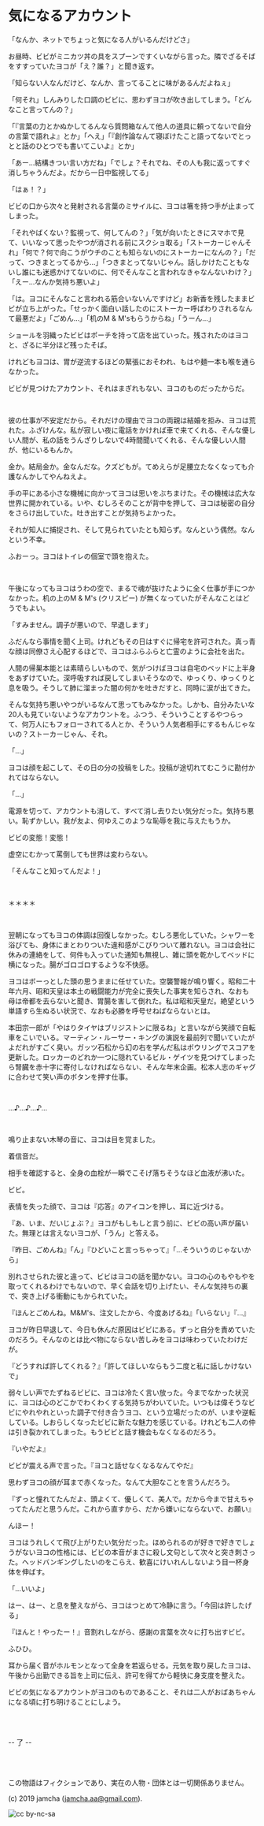 

# 気になるアカウント

「なんか、ネットでちょっと気になる人がいるんだけどさ」

お昼時、ビビがミニカツ丼の具をスプーンですくいながら言った。隣でざるそばをすすっていたヨコが「え？誰？」と聞き返す。

「知らない人なんだけど、なんか、言ってることに味があるんだよねぇ」

「何それ」しんみりした口調のビビに、思わずヨコが吹き出してしまう。「どんなこと言ってんの？」

「『言葉の力とかぬかしてるんなら質問箱なんて他人の道具に頼ってないで自分の言葉で語れよ』とか」「へえ」「『創作論なんて寝ぼけたこと語ってないでとっとと話のひとつでも書いてこいよ』とか」

「あー…結構きつい言い方だね」「でしょ？それでね、その人も我に返ってすぐ消しちゃうんだよ。だから一日中監視してる」

「はぁ！？」

ビビの口から次々と発射される言葉のミサイルに、ヨコは箸を持つ手が止まってしまった。

「それやばくない？監視って、何してんの？」「気が向いたときにスマホで見て、いいなって思ったやつが消される前にスクショ取る」「ストーカーじゃんそれ」「何で？何で向こうがウチのことも知らないのにストーカーになんの？」「だって、つきまとってるから…」「つきまとってないじゃん。話しかけたこともないし誰にも迷惑かけてないのに、何でそんなこと言われなきゃなんないわけ？」「えー…なんか気持ち悪いよ」

「は。ヨコにそんなこと言われる筋合いないんですけど」お新香を残したままビビが立ち上がった。「せっかく面白い話したのにストーカー呼ばわりされるなんて最悪だよ」「ごめん…」「机のM & M'sもらうからね」「うーん…」

ショールを羽織ったビビはポーチを持って店を出ていった。残されたのはヨコと、ざるに半分ほど残ったそば。

けれどもヨコは、胃が逆流するほどの緊張におそわれ、もはや麺一本も喉を通らなかった。

ビビが見つけたアカウント、それはまぎれもない、ヨコのものだったからだ。

<br>

彼の仕事が不安定だから。それだけの理由でヨコの両親は結婚を拒み、ヨコは荒れた。ふざけんな。私が寂しい夜に電話をかければ車で来てくれる、そんな優しい人間が、私の話をうんざりしないで4時間聞いてくれる、そんな優しい人間が、他にいるもんか。

金か。結局金か。金なんだな。クズどもが。てめえらが足腰立たなくなっても介護なんかしてやんねえよ。

手の平にある小さな機械に向かってヨコは思いをぶちまけた。その機械は広大な世界に開かれている。いや、むしろそのことが背中を押して、ヨコは秘密の自分をさらけ出していた。吐き出すことが気持ちよかった。

それが知人に捕捉され、そして見られていたとも知らず。なんという偶然。なんという不幸。

ふおーっ。ヨコはトイレの個室で頭を抱えた。

<br>

午後になってもヨコはうわの空で、まるで魂が抜けたように全く仕事が手につかなかった。机の上のM & M's (クリスピー) が無くなっていたがそんなことはどうでもよい。

「すみません。調子が悪いので、早退します」

ふだんなら事情を聞く上司。けれどもその日はすぐに帰宅を許可された。真っ青な顔は同僚さえ心配するほどで、ヨコはふらふらと亡霊のように会社を出た。

人間の帰巣本能とは素晴らしいもので、気がつけばヨコは自宅のベッドに上半身をあずけていた。深呼吸すれば戻してしまいそうなので、ゆっくり、ゆっくりと息を吸う。そうして肺に溜まった闇の何かを吐きだすと、同時に涙が出てきた。

そんな気持ち悪いやつがいるなんて思ってもみなかった。しかも、自分みたいな20人も見ていないようなアカウントを。ふつう、そういうことするやつらって、何万人にもフォローされてる人とか、そういう人気者相手にするもんじゃないの？ストーカーじゃん、それ。

「…」

ヨコは顔を起こして、その日の分の投稿をした。投稿が途切れてむこうに勘付かれてはならない。

「…」

電源を切って、アカウントも消して、すべて消し去りたい気分だった。気持ち悪い。恥ずかしい。我が友よ、何ゆえこのような恥辱を我に与えたもうか。

ビビの変態！変態！

虚空にむかって罵倒しても世界は変わらない。

「そんなこと知ってんだよ！」

<br>

＊＊＊＊

<br>

翌朝になってもヨコの体調は回復しなかった。むしろ悪化していた。シャワーを浴びても、身体にまとわりついた違和感がこびりついて離れない。ヨコは会社に休みの連絡をして、何件も入っていた通知も無視し、雑に頭を乾かしてベッドに横になった。腸がゴロゴロするような不快感。

ヨコはボーっとした頭の思うままに任せていた。空襲警報が鳴り響く。昭和二十年六月、昭和天皇は本土の戦闘能力が完全に喪失した事実を知らされ、なおも母は帝都を去らないと聞き、胃腸を害して倒れた。私は昭和天皇だ。絶望という単語すら生ぬるい状況で、なおも必勝を呼号せねばならないとは。

本田宗一郎が「やはりタイヤはブリジストンに限るね」と言いながら笑顔で自転車をこいでいる。マーティン・ルーサー・キングの演説を最前列で聞いていたがよだれがすごく臭い。ガッツ石松から幻の右を学んだ私はボウリングでスコアを更新した。ロッカーのどれか一つに隠れているビル・ゲイツを見つけてしまったら腎臓を赤十字に寄付しなければならない、そんな年末企画。松本人志のギャグに合わせて笑い声のボタンを押す仕事。

<br>

…♪…♪…♪…

<br>

鳴り止まない木琴の音に、ヨコは目を覚ました。

着信音だ。

相手を確認すると、全身の血栓が一瞬でこそげ落ちそうなほど血液が沸いた。

ビビ。

表情を失った顔で、ヨコは『応答』のアイコンを押し、耳に近づける。

『あ、いま、だいじょぶ？』ヨコがもしもしと言う前に、ビビの高い声が届いた。無理とは言えないヨコが、「うん」と答える。

『昨日、ごめんね』「ん」『ひどいこと言っちゃって』「…そういうのじゃないから」

別れさせられた彼と違って、ビビはヨコの話を聞かない。ヨコの心のもやもやを取ってくれるわけでもないので、早く会話を切り上げたい、そんな気持ちの裏で、突き上げる衝動にもかられていた。

『ほんとごめんね。M&M's、注文したから、今度あげるね』「いらない」『…』

ヨコが昨日早退して、今日も休んだ原因はビビにある。ずっと自分を責めていたのだろう。そんなのとは比べ物にならない苦しみをヨコは味わっていたわけだが。

『どうすれば許してくれる？』「許してほしいならもう二度と私に話しかけないで」

弱々しい声でたずねるビビに、ヨコは冷たく言い放った。今までなかった状況に、ヨコは心のどこかでわくわくする気持ちがわいていた。いつもは偉そうなビビにやれやれといった調子で付き合うヨコ、という立場だったのが、いまや逆転している。しおらしくなったビビに新たな魅力を感じている。けれども二人の仲は引き裂かれてしまった。もうビビと話す機会もなくなるのだろう。

『いやだよ』

ビビが震える声で言った。『ヨコと話せなくなるなんてやだ』

思わずヨコの顔が耳まで赤くなった。なんて大胆なことを言うんだろう。

『ずっと憧れてたんだよ、頭よくて、優しくて、美人で。だから今まで甘えちゃってたんだと思うんだ。これから直すから、だから嫌いにならないで、お願い』

んほー！

ヨコはうれしくて飛び上がりたい気分だった。ほめられるのが好きで好きでしょうがないヨコの性格には、ビビの本音がまさに殺し文句として次々と突き刺さった。ヘッドバンギングしたいのをこらえ、歓喜にけいれんしないよう目一杯身体を伸ばす。

「…いいよ」

はー、はー、と息を整えながら、ヨコはつとめて冷静に言う。「今回は許したげる」

『ほんと！やったー！』音割れしながら、感謝の言葉を次々に打ち出すビビ。

ふひひ。

耳から届く音がホルモンとなって全身を若返らせる。元気を取り戻したヨコは、午後から出勤できる旨を上司に伝え、許可を得てから軽快に身支度を整えた。

ビビの気になるアカウントがヨコのものであること、それは二人がおばあちゃんになる頃に打ち明けることにしよう。

<br>
<br>

-- 了 --

<br>
<br>

この物語はフィクションであり、実在の人物・団体とは一切関係ありません。  

(c) 2019 jamcha (jamcha.aa@gmail.com).  

![cc by-nc-sa](https://i.creativecommons.org/l/by-nc-sa/4.0/88x31.png)  

